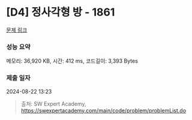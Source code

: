 # [D4] 정사각형 방 - 1861 

[문제 링크](https://swexpertacademy.com/main/code/problem/problemDetail.do?contestProbId=AV5LtJYKDzsDFAXc) 

### 성능 요약

메모리: 36,920 KB, 시간: 412 ms, 코드길이: 3,393 Bytes

### 제출 일자

2024-08-22 13:23



> 출처: SW Expert Academy, https://swexpertacademy.com/main/code/problem/problemList.do